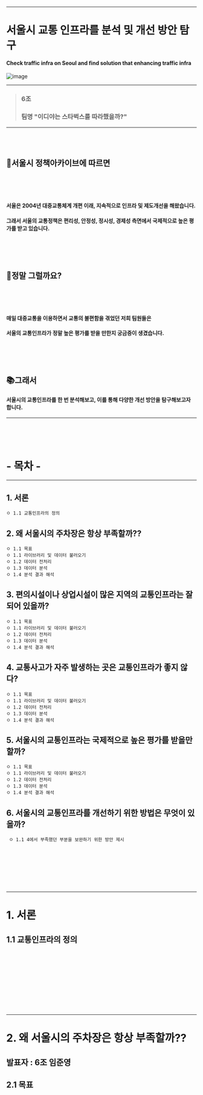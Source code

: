 -----------------------------------

# 서울시 교통 인프라를 분석 및 개선 방안 탐구
#### Check traffic infra on Seoul and find solution that enhancing traffic infra
![image](https://user-images.githubusercontent.com/110883172/199870328-d8690d96-e3cc-482c-b0fc-475e55e5ad21.png)

---------------------------------

> ### 6조
> ### 팀명 "이디야는 스타벅스를 따라했을까?"  
---------------------------------
<br />
<br />

##  👯서울시 정책아카이브에 따르면
<br />
<br />
<br />

#### 서울은 2004년 대중교통체계 개편 이래, 지속적으로 인프라 및 제도개선을 해왔습니다.
#### 그래서 서울의 교통정책은 편리성, 안정성, 정시성, 경제성 측면에서 국제적으로 높은 평가를 받고 있습니다.  

<br />
<br />
<br />


## 🤔정말 그럴까요?

<br />
<br />
<br />

#### 매일 대중교통을 이용하면서 교통의 불편함을 겪었던 저희 팀원들은 
#### 서울의 교통인프라가 정말 높은 평가를 받을 만한지 궁금증이 생겼습니다. 

<br />
<br />
<br />

## 📚그래서 

#### 서울시의 교통인프라를 한 번 분석해보고, 이를 통해 다양한 개선 방안을 탐구해보고자 합니다.
---------------------
<br />
<br />
<br />





# - 목차 -
---------
## 1. 서론
    ㅇ 1.1 교통인프라의 정의


## 2. 왜 서울시의 주차장은 항상 부족할까??  
    
    ㅇ 1.1 목표
    ㅇ 1.1 라이브러리 및 데이터 불러오기
    ㅇ 1.2 데이터 전처리
    ㅇ 1.3 데이터 분석
    ㅇ 1.4 분석 결과 해석


## 3. 편의시설이나 상업시설이 많은 지역의 교통인프라는 잘 되어 있을까?  

    ㅇ 1.1 목표
    ㅇ 1.1 라이브러리 및 데이터 불러오기
    ㅇ 1.2 데이터 전처리
    ㅇ 1.3 데이터 분석
    ㅇ 1.4 분석 결과 해석
    

## 4. 교통사고가 자주 발생하는 곳은 교통인프라가 좋지 않다?  

    ㅇ 1.1 목표
    ㅇ 1.1 라이브러리 및 데이터 불러오기
    ㅇ 1.2 데이터 전처리
    ㅇ 1.3 데이터 분석
    ㅇ 1.4 분석 결과 해석


## 5. 서울시의 교통인프라는 국제적으로 높은 평가를 받을만 할까? 

    ㅇ 1.1 목표
    ㅇ 1.1 라이브러리 및 데이터 불러오기
    ㅇ 1.2 데이터 전처리
    ㅇ 1.3 데이터 분석
    ㅇ 1.4 분석 결과 해석
 
## 6. 서울시의 교통인프라를 개선하기 위한 방법은 무엇이 있을까?
 
     ㅇ 1.1 4에서 부족했던 부분을 보완하기 위한 방안 제시


<br />
<br />
<br />
<br />
<br />
<br />


------------------
# 1. 서론
## 1.1 교통인프라의 정의

<br />
<br />
<br />
<br />
<br />
<br />
<br />
<br />
<br />

-----------------------
# 2. 왜 서울시의 주차장은 항상 부족할까?? 

## 발표자 : 6조 임준영

## 2.1 목표

